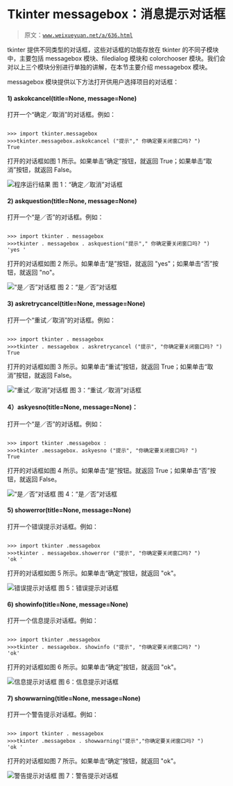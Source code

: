 # Tkinter messagebox：消息提示对话框

> 原文：[`www.weixueyuan.net/a/636.html`](http://www.weixueyuan.net/a/636.html)

tkinter 提供不同类型的对话框，这些对话框的功能存放在 tkinter 的不同子模块中，主要包括 messagebox 模块、filedialog 模块和 colorchooser 模块。我们会对以上三个模块分别进行单独的讲解，在本节主要介绍 messagebox 模块。

messagebox 模块提供以下方法打开供用户选择项目的对话框：

#### 1) askokcancel(title=None, message=None)

打开一个“确定／取消”的对话框。例如：

```

>>> import tkinter.messagebox
>>>tkinter.messagebox.askokcancel ("提示"," 你确定要关闭窗口吗? ")
True
```

打开的对话框如图 1 所示。如果单击“确定”按钮，就返回 True；如果单击“取消”按钮，就返回 False。

![程序运行结果](img/967fda919957d23bca0f286e506b79e5.png)
图 1：“确定／取消”对话框

#### 2) askquestion(title=None, message=None)

打开一个“是／否”的对话框。例如：

```

>>> import tkinter . messagebox
>>>tkinter . messagebox . askquestion("提示"," 你确定要关闭窗口吗? ")
'yes '
```

打开的对话框如图 2 所示。如果单击“是”按钮，就返回 "yes"；如果单击“否”按钮，就返回 "no"。

![“是／否”对话框](img/57b6fd276615e3786370d6f33628d451.png)
图 2：“是／否”对话框

#### 3) askretrycancel(title=None, message=None)

打开一个“重试／取消”的对话框。例如：

```

>>> import tkinter . messagebox
>>>tkinter . messagebox . askretrycancel ("提示", "你确定要关闭窗口吗? ")
True
```

打开的对话框如图 3 所示。如果单击“重试”按钮，就返回 True；如果单击“取消”按钮，就返回 False。

![“重试／取消”对话框](img/48272c599e62628b29948d9d5f3bf00c.png)
图 3：“重试／取消”对话框

#### 4）askyesno(title=None, message=None)：

打开一个“是／否”的对话框。例如：

```

>>> import tkinter .messagebox :
>>>tkinter .messagebox. askyesno ("提示", "你确定要关闭窗口吗? ")
True
```

打开的对话框如图 4 所示。如果单击“是”按钮。就返回 True；如果单击“否”按钮，就返回 False。

![“是／否”对话框](img/230ac842152fdeb910fdf5d24d6fdfd9.png)
图 4：“是／否”对话框

#### 5) showerror(title=None, message=None)

打开一个错误提示对话框。例如：

```

>>> import tkinter .messagebox
>>>tkinter . messagebox.showerror ("提示", "你确定要关闭窗口吗? ")
'ok '
```

打开的对话框如图 5 所示。如果单击“确定”按钮，就返回 "ok"。

![错误提示对话框](img/98767089cadc7593fef7166f8d3ffd3f.png)
图 5：错误提示对话框

#### 6) showinfo(title=None, message=None)

打开一个信息提示对话框。例如：

```

>>> import tkinter .messagebox
>>>tkinter . messagebox. showinfo ("提示", "你确定要关闭窗口吗? ")
'ok'
```

打开的对话框如图 6 所示。如果单击“确定”按钮，就返回 "ok"。

![信息提示对话框](img/1aa9c4eb18cf08795d2a9c200dc52ec8.png)
图 6：信息提示对话框

#### 7) showwarning(title=None, message=None)

打开一个警告提示对话框。例如：

```

>>> import tkinter . messagebox
>>>tkinter .messagebox . showwarning("提示","你确定要关闭窗口吗? ")
'ok '
```

打开的对话框如图 7 所示。如果单击“确定”按钮，就返回 "ok"。

![警告提示对话框](img/53597954d2b233cca8791c232a7c84ba.png)
图 7：警告提示对话框